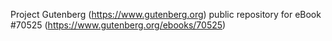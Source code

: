 Project Gutenberg (https://www.gutenberg.org) public repository for
eBook #70525 (https://www.gutenberg.org/ebooks/70525)
